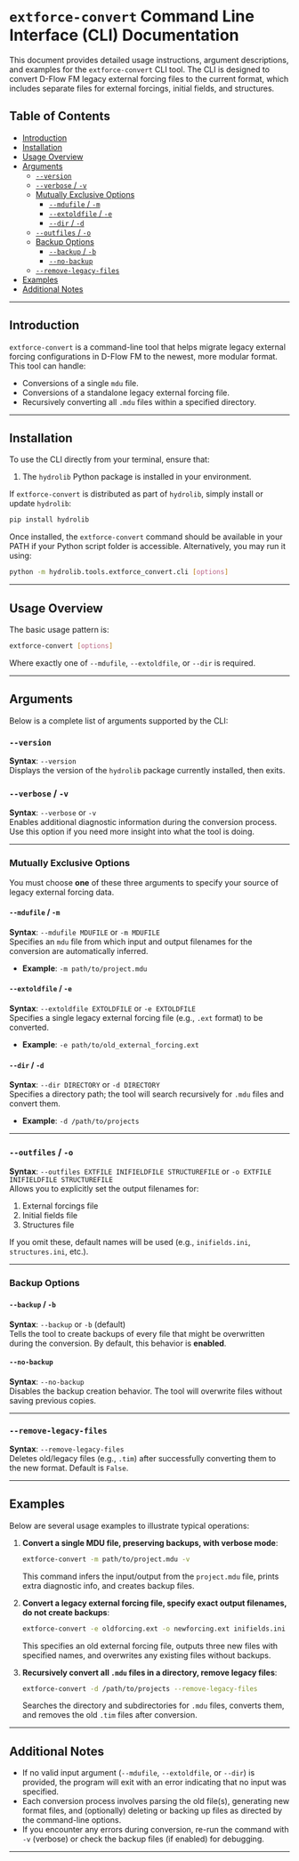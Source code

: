 # `extforce-convert` Command Line Interface (CLI) Documentation

This document provides detailed usage instructions, argument descriptions, and examples for the `extforce-convert` CLI tool. The CLI is designed to convert D-Flow FM legacy external forcing files to the current format, which includes separate files for external forcings, initial fields, and structures.

## Table of Contents
- [Introduction](#introduction)
- [Installation](#installation)
- [Usage Overview](#usage-overview)
- [Arguments](#arguments)
    - [`--version`](#-version)
    - [`--verbose` / `-v`](#-verbose-v)
    - [Mutually Exclusive Options](#mutually-exclusive-options)
        - [`--mdufile` / `-m`](#-mdufile-m)
        - [`--extoldfile` / `-e`](#-extoldfile-e)
        - [`--dir` / `-d`](#-dir-d)
    - [`--outfiles` / `-o`](#-outfiles-o)
    - [Backup Options](#backup-options)
        - [`--backup` / `-b`](#-backup-b)
        - [`--no-backup`](#-no-backup)
    - [`--remove-legacy-files`](#-remove-legacy-files)
- [Examples](#examples)
- [Additional Notes](#additional-notes)

---

## Introduction

`extforce-convert` is a command-line tool that helps migrate legacy external forcing configurations in D-Flow FM to the newest, more modular format. This tool can handle:
- Conversions of a single `mdu` file.
- Conversions of a standalone legacy external forcing file.
- Recursively converting all `.mdu` files within a specified directory.

---

## Installation

To use the CLI directly from your terminal, ensure that:
1. The `hydrolib` Python package is installed in your environment.

If `extforce-convert` is distributed as part of `hydrolib`, simply install or update `hydrolib`:
```bash
pip install hydrolib
```
Once installed, the `extforce-convert` command should be available in your PATH if your Python script folder is accessible. Alternatively, you may run it using:
```bash
python -m hydrolib.tools.extforce_convert.cli [options]
```

---

## Usage Overview

The basic usage pattern is:
```bash
extforce-convert [options]
```
Where exactly one of `--mdufile`, `--extoldfile`, or `--dir` is required.

---

## Arguments

Below is a complete list of arguments supported by the CLI:

### `--version`
**Syntax**: `--version`  
Displays the version of the `hydrolib` package currently installed, then exits.

### `--verbose` / `-v`
**Syntax**: `--verbose` or `-v`  
Enables additional diagnostic information during the conversion process. Use this option if you need more insight into what the tool is doing.

---

### Mutually Exclusive Options

You must choose **one** of these three arguments to specify your source of legacy external forcing data.

#### `--mdufile` / `-m`
**Syntax**: `--mdufile MDUFILE` or `-m MDUFILE`  
Specifies an `mdu` file from which input and output filenames for the conversion are automatically inferred.
- **Example**: `-m path/to/project.mdu`

#### `--extoldfile` / `-e`
**Syntax**: `--extoldfile EXTOLDFILE` or `-e EXTOLDFILE`  
Specifies a single legacy external forcing file (e.g., `.ext` format) to be converted.
- **Example**: `-e path/to/old_external_forcing.ext`

#### `--dir` / `-d`
**Syntax**: `--dir DIRECTORY` or `-d DIRECTORY`  
Specifies a directory path; the tool will search recursively for `.mdu` files and convert them.
- **Example**: `-d /path/to/projects`

---

### `--outfiles` / `-o`
**Syntax**: `--outfiles EXTFILE INIFIELDFILE STRUCTUREFILE` or `-o EXTFILE INIFIELDFILE STRUCTUREFILE`  
Allows you to explicitly set the output filenames for:
1. External forcings file
2. Initial fields file
3. Structures file

If you omit these, default names will be used (e.g., `inifields.ini`, `structures.ini`, etc.).

---

### Backup Options

#### `--backup` / `-b`
**Syntax**: `--backup` or `-b` (default)  
Tells the tool to create backups of every file that might be overwritten during the conversion. By default, this behavior is **enabled**.

#### `--no-backup`
**Syntax**: `--no-backup`  
Disables the backup creation behavior. The tool will overwrite files without saving previous copies.

---

### `--remove-legacy-files`
**Syntax**: `--remove-legacy-files`  
Deletes old/legacy files (e.g., `.tim`) after successfully converting them to the new format. Default is `False`.

---

## Examples

Below are several usage examples to illustrate typical operations:

1. **Convert a single MDU file, preserving backups, with verbose mode**:
   ```bash
   extforce-convert -m path/to/project.mdu -v
   ```
   This command infers the input/output from the `project.mdu` file, prints extra diagnostic info, and creates backup files.

2. **Convert a legacy external forcing file, specify exact output filenames, do not create backups**:
   ```bash
   extforce-convert -e oldforcing.ext -o newforcing.ext inifields.ini structures.ini --no-backup
   ```
   This specifies an old external forcing file, outputs three new files with specified names, and overwrites any existing files without backups.

3. **Recursively convert all `.mdu` files in a directory, remove legacy files**:
   ```bash
   extforce-convert -d /path/to/projects --remove-legacy-files
   ```
   Searches the directory and subdirectories for `.mdu` files, converts them, and removes the old `.tim` files after conversion.

---

## Additional Notes

- If no valid input argument (`--mdufile`, `--extoldfile`, or `--dir`) is provided, the program will exit with an error indicating that no input was specified.
- Each conversion process involves parsing the old file(s), generating new format files, and (optionally) deleting or backing up files as directed by the command-line options.
- If you encounter any errors during conversion, re-run the command with `-v` (verbose) or check the backup files (if enabled) for debugging.

---
